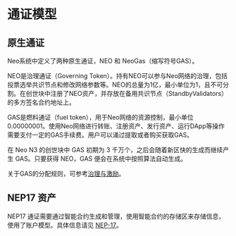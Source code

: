 # 通证模型

## 原生通证

Neo系统中定义了两种原生通证，NEO 和 NeoGas（缩写符号GAS）。

NEO是治理通证（Governing Token）。持有NEO可以参与Neo网络的治理，包括投票选举共识节点和修改网络参数等。NEO的总量为1亿，最小单位为1，且不可分割。在创世块中注册了NEO资产，并存放在备用共识节点（StandbyValidators）的多方签名合约地址上。

GAS是燃料通证（fuel token），用于Neo网络的资源控制，最小单位0.00000001。使用Neo网络进行转账、注册资产、发行资产、运行DApp等操作需要支付一定的GAS手续费。用户可以涌过提取或者购买获取GAS。

在 Neo N3 的创世块中 GAS 初期为 3 千万个，之后会随着新区快的生成而继续产生 GAS。只要获得 NEO，GAS 便会在系统中按照算法自动生成。

关于GAS的分配规则，可参考[治理与激励](../../governance.md)。

## NEP17 资产

NEP17 通证需要通过智能合约生成和管理，使用智能合约的存储区来存储信息，使用了账户模型。具体信息请见 [NEP-17](../../../develop/write/nep17.md)。